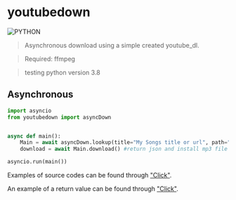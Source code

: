 # youtubedown


![PYTHON](https://img.shields.io/badge/python-v3.8-blue)
> Asynchronous download using a simple created youtube_dl.

> Required: ffmpeg

> testing python version 3.8



## Asynchronous
```py
import asyncio
from youtubedown import asyncDown


async def main():
    Main = await asyncDown.lookup(title="My Songs title or url", path="./music_folder/music", format="mp3") # path = music_folder in music.mp3
    download = await Main.download() #return json and install mp3 file

asyncio.run(main())
```

Examples of source codes can be found through ["Click"](https://github.com/8954sood/youtubedown/tree/main/example).

An example of a return value can be found through ["Click"](https://github.com/8954sood/youtubedown/blob/main/example/return.json).
